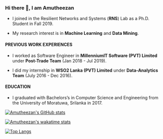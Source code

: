 ### Hi there 👋, I am Amutheezan

* I joined in the Resilient Networks and Systems (**RNS**) Lab as a Ph.D. Student in Fall 2019.

* My research interest is in **Machine Learning** and **Data Mining**. 

#### PREVIOUS WORK EXPERIENCES

* I worked as Software Engineer in **MillenniumIT Software (PVT) Limited** under **Post-Trade Team** (Jan 2018 - Jul 2019).

* I did my internship in **WSO2 Lanka (PVT) Limited** under **Data-Analytics Team** (July 2016 - Dec 2016).

#### EDUCATION

* I graduated with Bachelors’s in Computer Science and Engineering from the University of Moratuwa, Srilanka in 2017.


[![Amutheezan's GitHub stats](https://github-readme-stats.vercel.app/api?username=amutheezan&show_icons=true&theme=radical&count_private=true)](https://github.com/amutheezan/github-readme-stats)

[![Amutheezan's wakatime stats](https://github-readme-stats.vercel.app/api/wakatime?username=amutheezan)](https://github.com/amutheezan/github-readme-stats)

[![Top Langs](https://github-readme-stats.vercel.app/api/top-langs/?username=amutheezan)](https://github.com/amutheezan/github-readme-stats)



<!--
**Amutheezan/Amutheezan** is a ✨ _special_ ✨ repository because its `README.md` (this file) appears on your GitHub profile.

Here are some ideas to get you started:

- 🔭 I’m currently working on ...
- 🌱 I’m currently learning ...
- 👯 I’m looking to collaborate on ...
- 🤔 I’m looking for help with ...
- 💬 Ask me about ...
- 📫 How to reach me: ...
- 😄 Pronouns: ...
- ⚡ Fun fact: ...
-->
